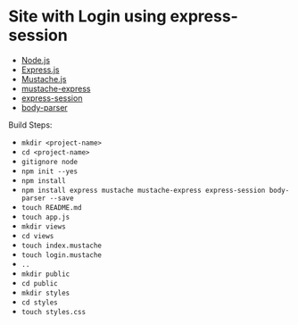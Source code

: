 # Site with Login using express-session

- [Node.js](https://nodejs.org/api/)
- [Express.js](https://www.npmjs.com/package/express)
- [Mustache.js](https://www.npmjs.com/package/mustache)
- [mustache-express](https://www.npmjs.com/package/mustache-express)
- [express-session](https://www.npmjs.com/package/express-session)
- [body-parser](https://www.npmjs.com/package/body-parser)

Build Steps:
- `mkdir <project-name>`
- `cd <project-name>`
- `gitignore node`
- `npm init --yes`
- `npm install`
- `npm install express mustache mustache-express express-session body-parser --save`
- `touch README.md`
- `touch app.js`
- `mkdir views`
- `cd views`
- `touch index.mustache`
- `touch login.mustache`
- `..`
- `mkdir public`
- `cd public`
- `mkdir styles`
- `cd styles`
- `touch styles.css`
